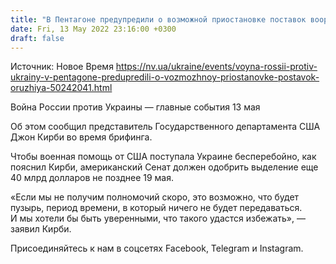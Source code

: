 ```yaml
---
title: "В Пентагоне предупредили о возможной приостановке поставок вооружения в Украину"
date: Fri, 13 May 2022 23:16:00 +0300
draft: false
---
```

Источник: Новое Время https://nv.ua/ukraine/events/voyna-rossii-protiv-ukrainy-v-pentagone-predupredili-o-vozmozhnoy-priostanovke-postavok-oruzhiya-50242041.html


Война России против Украины — главные события 13 мая

 Об этом сообщил представитель Государственного департамента США Джон Кирби во время брифинга.

Чтобы военная помощь от США поступала Украине бесперебойно, как пояснил Кирби, американский Сенат должен одобрить выделение еще 40 млрд долларов не позднее 19 мая.

«Если мы не получим полномочий скоро, это возможно, что будет пузырь, период времени, в который ничего не будет передаваться. И мы хотели бы быть уверенными, что такого удастся избежать», — заявил Кирби.

Присоединяйтесь к нам в соцсетях Facebook, Telegram и Instagram.
